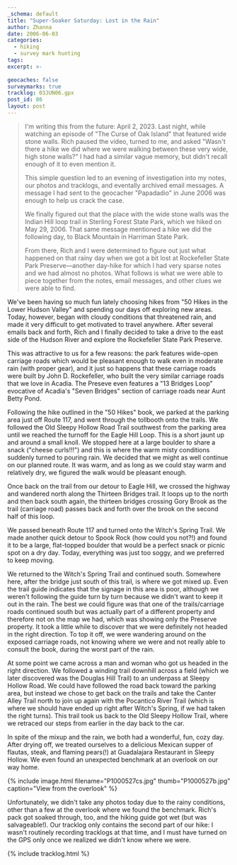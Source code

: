 ```yaml
---
_schema: default
title: "Super-Soaker Saturday: Lost in the Rain"
author: Zhanna
date: 2006-06-03
categories:
  - hiking
  - survey mark hunting
tags:
excerpt: >- 
   
geocaches: false
surveymarks: true
tracklog: 03JUN06.gpx
post_id: 86
layout: post                                                              
---      
```


> I'm writing this from the future: April 2, 2023. Last night, while watching an episode of "The Curse of Oak Island" that featured wide stone walls. Rich paused the video, turned to me, and asked "Wasn't there a hike we did where we were walking between these very wide, high stone walls?" I had had a similar vague memory, but didn't recall enough of it to even mention it. 
> 
> This simple question led to an evening of investigation into my notes, our photos and tracklogs, and eventally archived email messages. A message I had sent to the geocacher "Papadadio" in June 2006 was enough to help us crack the case. 
> 
> We finally figured out that the place with the wide stone walls was the Indian Hill loop trail in Sterling Forest State Park, which we hiked on May 29, 2006. That same message mentioned a hike we did the following day, to Black Mountain in Harriman State Park. 
> 
> From there, Rich and I were determined to figure out just what happened on that rainy day when we got a bit lost at Rockefeller State Park Preserve—another day-hike for which I had very sparse notes and we had almost no photos. What follows is what we were able to piece together from the notes, email messages, and other clues we were able to find. 

We've been having so much fun lately choosing hikes from "50 Hikes in the Lower Hudson Valley" and spending our days off exploring new areas. Today, however, began with cloudy conditions that threatened rain, and made it very difficult to get motivated to travel anywhere. After several emails back and forth, Rich and I finally decided to take a drive to the east side of the Hudson River and explore the Rockefeller State Park Preserve.

This was attractive to us for a few reasons: the park features wide-open carriage roads which would be pleasant enough to walk even in moderate rain (with proper gear), and it just so happens that these carriage roads were built by John D. Rockefeller, who built the very similar carriage roads that we love in Acadia. The Preseve even features a "13 Bridges Loop" evocative of Acadia's "Seven Bridges" section of carriage roads near Aunt Betty Pond.

Following the hike outlined in the "50 Hikes" book, we parked at the parking area just off Route 117, and went through the tollbooth onto the trails.  We followed the Old Sleepy Hollow Road Trail southwest from the parking area until we reached the turnoff for the Eagle Hill Loop. This is a short jaunt up and around a small knoll. We stopped here at a large boulder to share a snack ("cheese curls!!!") and this is where the warm misty conditions suddenly turned to pouring rain. We decided that we might as well continue on our planned route. It was warm, and as long as we could stay warm and relatively dry, we figured the walk would be pleasant enough.

Once back on the trail from our detour to Eagle Hill, we crossed the highway and wandered north along the Thirteen Bridges trail. It loops up to the north and then back south again, the thirteen bridges crossing Gory Brook as the trail (carriage road) passes back and forth over the brook on the second half of this loop.

We passed beneath Route 117 and turned onto the Witch's Spring Trail. We made another quick detour to Spook Rock (how could you not?!) and found it to be a large, flat-topped boulder that would be a perfect snack or picnic spot on a dry day. Today, everything was just too soggy, and we preferred to keep moving.

We returned to the Witch's Spring Trail and continued south. Somewhere here, after the bridge just south of this trail, is where we got mixed up. Even the trail guide indicates that the signage in this area is poor, although we weren't following the guide turn by turn because we didn't want to keep it out in the rain. The best we could figure was that one of the trails/carriage roads continued south but was actually part of a different property and therefore not on the map we had, which was showing only the Preserve property. It took a little while to discover that we were definitely not headed in the right direction. To top it off, we were wandering around on the exposed carriage roads, not knowing where we were and not really able to consult the book, during the worst part of the rain.

At some point we came across a man and woman who got us headed in the right direction. We followed a winding trail downhill across a field (which we later discovered was the Douglas Hill Trail) to an underpass at Sleepy Hollow Road. We could have followed the road back toward the parking area, but instead we chose to get back on the trails and take the Canter Alley Trail north to join up again with the Pocantico River Trail (which is where we should have ended up right after Witch's Spring, if we had taken the right turns). This trail took us back to the Old Sleepy Hollow Trail, where we retraced our steps from earlier in the day back to the car. 

In spite of the mixup and the rain, we both had a wonderful, fun, cozy day. After drying off, we treated ourselves to a delicious Mexican supper of flautas, steak, and flaming pears(!) at Guadalajara Restaurant in Sleepy Hollow. We even found an unexpected benchmark at an overlook on our way home.

{% include image.html filename="P1000527cs.jpg" thumb="P1000527b.jpg" caption="View from the overlook" %}

Unfortunately, we didn't take any photos today due to the rainy conditions, other than a few at the overlook where we found the benchmark. Rich's pack got soaked through, too, and the hiking guide got wet (but was salvageable!). Our tracklog only contains the second part of our hike: I wasn't routinely recording tracklogs at that time, and I must have turned on the GPS only once we realized we didn't know where we were.

<!-- Rockefeller State Park Preserve.  Warm, lovely walk in misty conditions, then pouring rain.  Shared a snack ("cheese curls!!!") and then the rain began.  Stopping and starting all day long.  Got lost on the carriage roads during the worst part of the rain.  (Give directions from woman and man and show which way we went.)  Still very cozy and fun day.   Excellent dinner at the Mexican restaurant - flautas and steak and flaming pears!!! (Guadalajara?) -->

{% include tracklog.html %}

<!-- Rockefeller State Park Preserve:

6/4/06: I didn't have a chance to try to figure anything out yet.  I'm certainly still curious.  Where do you think we went wrong?  Did we make a wrong turn?  

Well, it’s hard to tell exactly.  The very point where we went wrong is the only part I’m not absolutely sure of (and would like to discuss with you, because maybe together we’ll be able to work it out for certain).  I have a guess that we made a wrong turn after the bridge just south of the Witch’s Spring Trail, and I can see exactly where we ended up after we made the mistake, but I don’t see or recall just what we did at the screw-up point.


6/4/06: You're probably right.  Just wondering if you found that hill/field with the winding trail down it to the underpass at Sleepy Hollow Road.

Yep!  Actually, that was the first thing I found, and then I traced our route back from there.  Everything kinda makes sense now—except why there were no trail or boundary markers, and why the map excluded so much!

I can't think of any places where we were off the trail, other that at Eagle Hill Loop when we sat at the rocks and had a snack.   -->